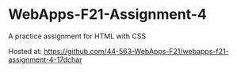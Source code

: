 # WebApps-F21-Assignment-4
A practice assignment for HTML with CSS

Hosted at: https://github.com/44-563-WebApps-F21/webapps-f21-assignment-4-17dchar
